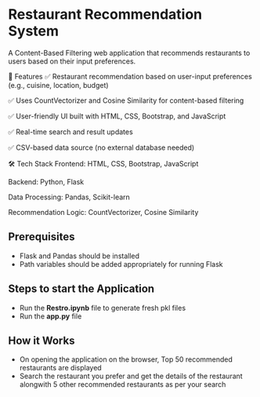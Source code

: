 # Restaurant Recommendation System
A Content-Based Filtering web application that recommends restaurants to users based on their input preferences. 

🚀 Features
✅ Restaurant recommendation based on user-input preferences (e.g., cuisine, location, budget)

✅ Uses CountVectorizer and Cosine Similarity for content-based filtering

✅ User-friendly UI built with HTML, CSS, Bootstrap, and JavaScript

✅ Real-time search and result updates

✅ CSV-based data source (no external database needed)

🛠️ Tech Stack
Frontend: HTML, CSS, Bootstrap, JavaScript

Backend: Python, Flask

Data Processing: Pandas, Scikit-learn

Recommendation Logic: CountVectorizer, Cosine Similarity


## Prerequisites

- Flask and Pandas should be installed
- Path variables should be added appropriately for running Flask

## Steps to start the Application

- Run the **Restro.ipynb** file to generate fresh pkl files
- Run the **app.py** file

## How it Works

- On opening the application on the browser, Top 50 recommended restaurants are displayed
- Search the restaurant you prefer and get the details of the restaurant alongwith 5 other recommended restaurants as per your search
